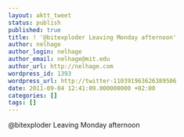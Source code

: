 ```yaml
---
layout: aktt_tweet
status: publish
published: true
title: ! '@bitexploder Leaving Monday afternoon'
author: nelhage
author_login: nelhage
author_email: nelhage@mit.edu
author_url: http://nelhage.com
wordpress_id: 1393
wordpress_url: http://twitter-110391963626389506
date: 2011-09-04 12:41:09.000000000 +02:00
categories: []
tags: []
---
```

@bitexploder Leaving Monday afternoon
